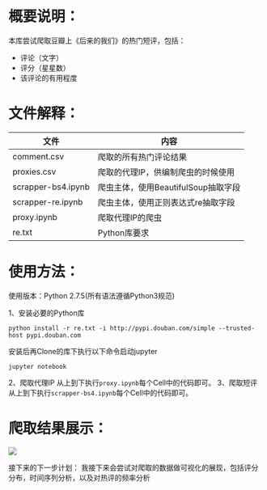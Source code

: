 # 概要说明：
本库尝试爬取豆瓣上《后来的我们》的热门短评，包括：

* 评论（文字）
* 评分（星星数）
* 该评论的有用程度

# 文件解释：


|    文件    | 内容 |
| ---------- | --- |
| comment.csv |  爬取的所有热门评论结果 |
| proxies.csv       |  爬取的代理IP，供编制爬虫的时候使用 |
| scrapper-bs4.ipynb |  爬虫主体，使用BeautifulSoup抽取字段 |
| scrapper-re.ipynb |  爬虫主体，使用正则表达式re抽取字段 |
| proxy.ipynb |  爬取代理IP的爬虫 |
| re.txt  |  Python库要求 |

# 使用方法：
使用版本：Python 2.7.5(所有语法遵循Python3规范)

1、安装必要的Python库

```
python install -r re.txt -i http://pypi.douban.com/simple --trusted-host pypi.douban.com
```
安装后再Clone的库下执行以下命令启动jupyter
```
jupyter notebook
```

2、爬取代理IP
从上到下执行`proxy.ipynb`每个Cell中的代码即可。
3、爬取短评
从上到下执行`scrapper-bs4.ipynb`每个Cell中的代码即可。
# 爬取结果展示：


![](https://github.com/XiaohuiLee/Scrapper-HouLaiUs/blob/master/comments.png)

接下来的下一步计划：
我接下来会尝试对爬取的数据做可视化的展现，包括评分分布，时间序列分析，以及对热评的频率分析
